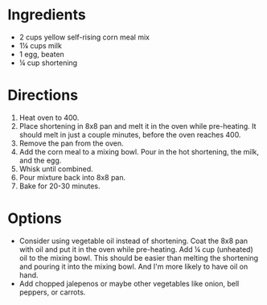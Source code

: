 # Ingredients

- 2 cups yellow self-rising corn meal mix
- 1¼ cups milk
- 1 egg, beaten
- ¼ cup shortening

# Directions

1. Heat oven to 400.
1. Place shortening in 8x8 pan and melt it in the oven while pre-heating. It should melt in just a couple minutes, before the oven reaches 400.
1. Remove the pan from the oven.
1. Add the corn meal to a mixing bowl. Pour in the hot shortening, the milk, and the egg.
1. Whisk until combined.
1. Pour mixture back into 8x8 pan.
1. Bake for 20-30 minutes.

# Options

- Consider using vegetable oil instead of shortening. Coat the 8x8 pan with oil and put it in the oven while pre-heating. Add ¼ cup (unheated) oil to the mixing bowl. This should be easier than melting the shortening and pouring it into the mixing bowl. And I'm more likely to have oil on hand.
- Add chopped jalepenos or maybe other vegetables like onion, bell peppers, or carrots.
